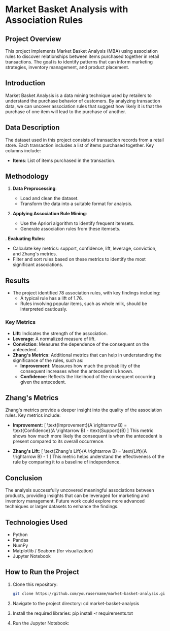 # Market Basket Analysis with Association Rules

## Project Overview

This project implements Market Basket Analysis (MBA) using association rules to discover relationships between items purchased together in retail transactions. The goal is to identify patterns that can inform marketing strategies, inventory management, and product placement.


## Introduction

Market Basket Analysis is a data mining technique used by retailers to understand the purchase behavior of customers. By analyzing transaction data, we can uncover association rules that suggest how likely it is that the purchase of one item will lead to the purchase of another.

## Data Description

The dataset used in this project consists of transaction records from a retail store. Each transaction includes a list of items purchased together. Key columns include:

- **Items**: List of items purchased in the transaction.

## Methodology

1. **Data Preprocessing**: 
   - Load and clean the dataset.
   - Transform the data into a suitable format for analysis.

2. **Applying Association Rule Mining**: 
   - Use the Apriori algorithm to identify frequent itemsets.
   - Generate association rules from these itemsets.

. **Evaluating Rules**: 
   - Calculate key metrics: support, confidence, lift, leverage, conviction, and Zhang's metrics.
   - Filter and sort rules based on these metrics to identify the most significant associations.

## Results

- The project identified 78 association rules, with key findings including:
  - A typical rule has a lift of 1.76.
  - Rules involving popular items, such as whole milk, should be interpreted cautiously.

### Key Metrics

- **Lift**: Indicates the strength of the association.
- **Leverage**: A normalized measure of lift.
- **Conviction**: Measures the dependence of the consequent on the antecedent.
- **Zhang's Metrics**: Additional metrics that can help in understanding the significance of the rules, such as:
  - **Improvement**: Measures how much the probability of the consequent increases when the antecedent is known.
  - **Confidence**: Reflects the likelihood of the consequent occurring given the antecedent.

## Zhang's Metrics

Zhang's metrics provide a deeper insight into the quality of the association rules. Key metrics include:

- **Improvement**: 
  \[
  \text{Improvement}(A \rightarrow B) = \text{Confidence}(A \rightarrow B) - \text{Support}(B)
  \]
  This metric shows how much more likely the consequent is when the antecedent is present compared to its overall occurrence.

- **Zhang's Lift**:
  \[
  \text{Zhang's Lift}(A \rightarrow B) = \text{Lift}(A \rightarrow B) - 1
  \]
  This metric helps understand the effectiveness of the rule by comparing it to a baseline of independence.

## Conclusion

The analysis successfully uncovered meaningful associations between products, providing insights that can be leveraged for marketing and inventory management. Future work could explore more advanced techniques or larger datasets to enhance the findings.

## Technologies Used

- Python
- Pandas
- NumPy
- Matplotlib / Seaborn (for visualization)
- Jupyter Notebook

## How to Run the Project

1. Clone this repository:
   ```bash
   git clone https://github.com/yourusername/market-basket-analysis.git

2. Navigate to the project directory:
   cd market-basket-analysis

3. Install the required libraries:
    pip install -r requirements.txt
    
4. Run the Jupyter Notebook:
